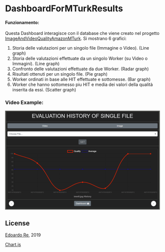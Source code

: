 # DashboardForMTurkResults
#### Funzionamento:
Questa Dashboard interagisce con il database che viene creato nel progetto [ImageAndVideoQualityAmazonMTurk](https://github.com/edoardore/ImageAndVideoQualityAmazonMTurk).
Si mostrano 6 grafici:
1) Storia delle valutazioni per un singolo file (Immagine o Video). (Line graph)
2) Storia delle valutazioni effettuate da un singolo Worker (su Video o Immagini). (Line graph)
3) Confronto delle valutazioni effettuate da due Worker. (Radar graph)
4) Risultati ottenuti per un singolo file. (Pie graph)
5) Worker ordinati in base alle HIT effettuate e sottomesse. (Bar graph)
6) Worker che hanno sottomesso piu HIT e media dei valori della qualità inserita da essi. (Scatter graph)
### Video Example:
[![Watch the video](graph1.PNG)](https://drive.google.com/file/d/1C38FKbey1eFeFJC5GUU5YzXqckEMmoSj/view?usp=sharing)
## License
[Edoardo Re](https://github.com/edoardore), 2019

[Chart.js](https://www.chartjs.org)

